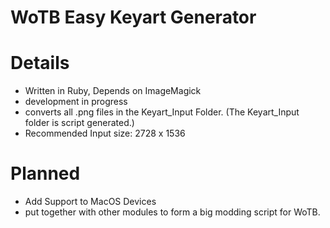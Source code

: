 # WoTB Easy Keyart Generator
# Details
- Written in Ruby, Depends on ImageMagick
- development in progress
- converts all .png files in the Keyart_Input Folder. (The Keyart_Input folder is script generated.)
- Recommended Input size: 2728 x 1536
# Planned
- Add Support to MacOS Devices
- put together with other modules to form a big modding script for WoTB.